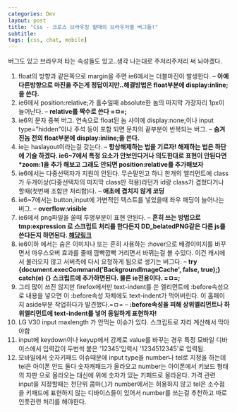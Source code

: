 ```yaml
---
categories: Dev
layout: post
title: "Css - 크로스 브라우징 할때의 브라우저별 버그들!"
subtitle: 
tags: [css, chat, mobile]
---
```

버그도 있고 브라우저 타는 속성들도 있고..생각 나는대로 주저리주저리 써 놔야겠다.
<!--more-->

1. float의 방향과 같은쪽으로 margin을 주면 ie6에서는 더블마진이 발생한다. – <strong class="impt2">아예 다른방향으로 마진을 주는게 정답이지만..해결방법은 float부분에 display:inline;을 쓴다.</strong>
2. ie6에서 position:relative;가 홀수일때 absolute한 놈의 마지막 가장자리 1px이 늘어난다. – <strong class="impt2">relative를 짝수로 쓴다 =ㅁ=;</strong>
3. ie6의 문자 중복 버그. 연속으로 float된 놈 사이에 display:none;이나 input type=”hidden”이나 주석 등이 포함 되면 문자의 끝부분이 반복되는 버그. – <strong class="impt2">숨겨진놈 전의 float부분에 display:inline;을 쓴다.</strong>
4. ie는 haslayout이라는걸 갖는다.   – <strong class="impt2">항상해제하는 법을 기르자!  해제하는 법은 하단에 기술 하겠다. ie6~7에서 특정 요소가 안보인다거나 의도한대로 표현이 안된다면 *zoom:1을 추가 해보고 그래도 안되면 position:relative를 추가해보자</strong>
5. ie6에서는 다중선택자가 지원이 안된다. 무슨말인고 하니 한개의 엘리먼트에 class가 두개이상(다중선택자의 마지막 class만 적용)라던가 id랑 class가 겹쳤다거나 할때(첫번째 조합만 처리함)다. – <strong class="impt2">애초에 겹치지 않게 코딩</strong>
6. ie6~7에서는 button,input에 가변적인 텍스트를 넣었을때 좌우 패딩이 늘어나는 버그. – <strong class="impt2">overflow:visible</strong>
7. ie6에서 png파일을 쓸때 투명부분이 표현 안된다. – <strong class="impt2">흔히 쓰는 방법으로  tmp:expression 로 스크립트 처리를 한다든지 DD_belatedPNG같은 다른 js를 쓴다든지 하면된다. <a href="http://kyouyoum.cafe24.com/?p=38">해당링크</a></strong>
8. ie6이하 에서는 숨은 이미지나 또는 흔히 사용하는 :hover으로 배경이미지를 바꾸면서 마우스오버 효과를 줄때 깜빡깜빡 거리면서 바뀌는걸 볼 수있다. 이건 캐시에서 불러오지 않고 서버측에 다시 요청하게 됨으로 생기는 버그다. – <strong class="impt2">try {document.execCommand('BackgroundImageCache', false, true);} catch(e) {} 스크립트에 추가하면된다. 물론 ie전용이다. =ㅁ=;</strong>
9. 그리 많이 쓰진 않지만 firefox에서만 text-indent를 쓴 엘리먼트에 :before속성으로 내용을 넣으면 이 :before속성 자체에도 text-indent가 먹어버린다. 이 홈페이지 aside부분 작업하다가 발견했다.=ㅁ= – <strong class="impt2">:before속성을 피해 상위엘리먼트나 하위엘리먼트에 text-indent를 넣어 동일하게 표현하자!</strong>
10. LG V30 input maxlength 가 안먹는 이슈가 있다. 스크립트로 자리 계산해서 막아야함
11. input에 keydown이나 keyup에서 강제로 value를 바꾸는 경우 특정 모바일 디바이스에서 입력값이 두번씩 붙은 '12345'입력시 '1234512345'로 입력됨. 
12. 모바일에서 숫자키패드 이슈때문에 input type을 number나 tel로 지정을 하는데 tel은 아이폰 안드 둘다 숫자캐패드가 올라오고 number는 아이폰에서 키보드 형태의 자판 으로 올라오는 대신에 위에 숫자가 있는 키패드로 올라온다. 가격 관련 input을 지정할때는 천단위 콤마(,)가 number에서는 허용하지 않고 tel은 소수점을 키패드에 표현하지 않는 디바이스들이 있어서 number를 쓰는걸 추천하고 따로 인풋관련 처리를 해야한다.
